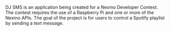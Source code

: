 DJ SMS is an application being created for a Nexmo Developer Contest. The contest requires the use of a Raspberry Pi and one or more of the Nexmo APIs. The goal of the project is for users to control a Spotify playlist by sending a text message. 
